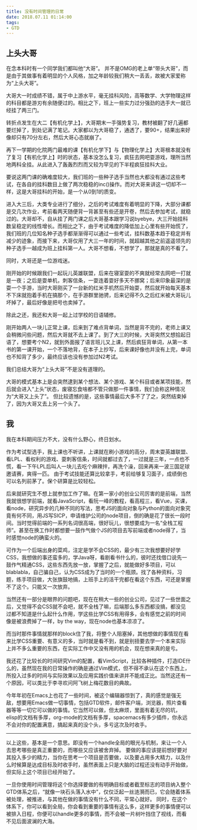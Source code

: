 ```yaml
---
title: 没有时间管理的日常
date: 2018.07.11 01:14:00
tags:
- GTD
---
```


## 上头大哥

在念本科时有一个同学我们都叫他“大哥”。
并不是OMG的老上单“带头大哥”，而是由于其做事有着明显的个人风格，加之年龄较我们稍大一丢丢，故被大家爱称为“上头大哥”。

<!--more-->

大哥大一时成绩不错，属于中上游水平，毫无挂科风险，高等数学、大学物理这样的科目都是游刃有余随便过的。相比之下，班上一些实力过分强劲的选手大一就已经挂了两三门。

转折点发生在大二【有机化学上】，大哥期末一手强势复习，教材被翻了好几遍都要烂掉了，到处记满了笔记。大家都以为大哥稳了，通透了，要90+，结果出来好像却只有70分左右，然后大哥心态就崩了。

再下一学期的化院两门最难的课【有机化学下】与【物理化学上】大哥根本就没有了复习【有机化学上】时的状态，基本没怎么复习，疯狂去网吧耍游戏，理所当然地两科全挂。从此进入了轰轰烈烈而又较为罕见的下半程疯狂挂科大业。

要说这两门课的确难度较大，我们班的一些种子选手当然也大都没有通过这些考试，在各自的挂科数目上做了两次稳稳的inc()操作。而对大哥来讲这一切却不一样，这是大哥挂科的开始，是一个从0到1的质变。

进入大三后，大类专业进行了细分，之后的考试难度有着明显的下降，大部分课都是交几次作业，考前看两天随便背一背甚至有些还是开卷，然后去参加考试，就稳过的。大哥却不，自从挂了两门课之后大哥基本跟学习说byebye，大三开始挂科数呈稳定的线性增长。而相比之下，由于考试难度的降低加上心里有些开始慌了，我们班的几位知名种子选手都渐渐得可以通过一些考试，挂科数基本趋于稳定并有减少的迹象，而接下来，大哥仅用了大三一年的时间，就超越其他之前遥遥领先的种子选手一越成为班上挂科第一人。大哥不想看，不想学了，那就是真的不看了。

同时，大哥还是一位游戏迷。

刚开始的时候跟我们一起玩儿英雄联盟，后来在寝室耍的不爽就经常去网吧一打就是一夜；之后是耍单机，刺客信条，一耍连着耍好多天不挪窝；后来印象最深的是耍一个手游，当时大哥刚买了一台新的红米手机然后开始耍，然后就开始每天基本不下床就抱着手机在搞那个，在手游群里驰骋，后来记得不久之后红米被大哥玩儿坏掉了，最后好像是把号也卖掉了。

除此之还，我还和大哥一起上过学校的日语辅修。

刚开始两人一块儿正常上课，后来到了难点背单词，当然是背不完的，老师上课又会稍微问些问题，然后大哥就不去上课了。到了大三的时候，大哥突然又想拾起日语了，想要考个N2，就到外面报了语言班儿又上课，然后疯狂背单词，从第一本书的第一课开始，一个不落地背，在本子上抄写，后来课好像也并没有上完，单词也不知背了多少，最终应该也没有参加过N2考试。

我们总结大哥为“上头大哥”不是没有道理的。

大哥的模式基本上是会突然逮到某个想法、某个游戏、某个科目或者某项技能，然后就会进入“上头”状态，废寝忘食啥都不管只做那一件事情，我们会称这种情况为“大哥又上头了”。
但比较遗憾的是，这些事情最后大多不了了之，突然结束掉了，因为大哥又去上另一个头了。

##  我

我在本科期间压力不大，没有什么野心，终日划水。

作为考试型选手，我上课也不听讲，上课就在刷小游戏的高分，周末耍英雄联盟、看LPL、看权利的游戏、耍刺客信条，时间就都过去了，一过就是三年，一点也不慌，看一下午LPL后叫人一块儿去吃个麻辣拌，再洗个澡，回来再来一波三国足球邀请赛，爽得一匹。
由于考试技能还算比较拿手，考前给够复习面子，成绩倒也可以名列前茅了。保个研算是比较轻松。

后来就研究生不想上就参加工作了嘛。在第一家小的创业公司厉害的是前端，当然我就很想学前端，就看JavaScript，看阮一峰的教程，看高程三，看Vue，买课，看node，研究异步的几种不同的写法，思考JS的面向对象与Python的面向对象究竟有何不同，用JS写SICP，申请维护公司的node项目，倒的确是花了很长一段时间。当时觉得前端的一系列名词很高端，很好玩儿，很想要成为一名“全栈工程师”。甚至在换工作时都想要一鼓作气做个JS的项目去写前端或者node得了，当时感觉node的确蛮火的。

可作为一个后端出身的菜鸡，注定是学不会CSS的，最少有三次我想要好好学CSS，我想做的事还蛮多的，学Java呀，看剧看书什么的，彼时还找借口说先一鼓作气精通CSS，这些东西先放一放，掌握了之后，就能做好多项目，可以blablabla，自己骗自己，认为CSS成为了当时的一个瓶颈。找了各种资料，习题，练手项目做，大张旗鼓地搞，上班手上的活干完都在看这个东西，可还是掌握不了这个。只能又一次放弃。

当然还有一部分是眼界的问题吧，现在在稍大一些的创业公司，见过了一些世面之后，又觉得不会CSS就不会吧，就不全栈了嘛，后端那么多东西都没搞，都没见过都不知道是什么起什么作用，学这些比学CSS有用得多，会有感觉之前的时间像是被浪费掉了一样，by the way，现在node也基本凉凉了。

而当时那件事情就那样的block住了我，将整个人阻塞掉，其他想做的事情现在看来比学CSS重要、有意义的多，当时就是看不到，就是别扭要去学一个本来实际上并不多么重要的东西，在实际工作中又没有用的机会，现在想来真的是亏。

我还花了比较长的时间研究Vim的配置，看VimScript，比较各种插件，打造IDE什么的，虽然现在我的日常操作的确是通过Vim模式，但不得不承认在这个东西上，所投入过多的时间与实际效果以及应用实践价值来讲并不能成正比。当然这还有一个原因，可以类比于李寻欢问阿飞树上梅花数目的典故。

今年年初在Emacs上也花了一些时间，被这个编辑器惊到了，真的感觉是强无敌，想要用Emacs做一切事情，包括GTD软件，邮件客户端，浏览器，照片查看器等等一切它可以做的事情。它当然可以做，但太麻烦，里面有着无尽的坑，elisp的文档有多厚，org-mode的文档有多厚，spacemacs有多少插件，你永远不会对你的配置满意，搞起来真的没个头，多亏这次及时收手。

***
以上这些，基本是一个意思。即没有一个handle全局的眼光与机制，来让一个人去思考哪些是真正重要的，而哪些又应该被舍弃掉。
要做的事应该提前想好要对其投入多少的精力，当你在思考一个项目是否要做，以及要占用多大精力，以及什么时候算是达成目标及时收手时，虽然表面上只是大脑的过程还没有动手开始做，但实际上这个项目已经开始了。

一旦你使用时间管理将这个你选择要做的有明确目标或者截至标志的项目纳入整个GTD体系之后，“就像一块石头落入水中”，仅仅泛起一丝涟漪而已，它会随着体系被处理，被推进，与其他在做的事情没有什么不同，平常心就好。
同时，在这个体系下，你可以看到全局，你会看到重要的事情有这么多，这样更多的事情便可以被排入日程，你便可以handle更多的事情，而不会被一片树叶挡住了视线，而看不见后面波澜的大海。